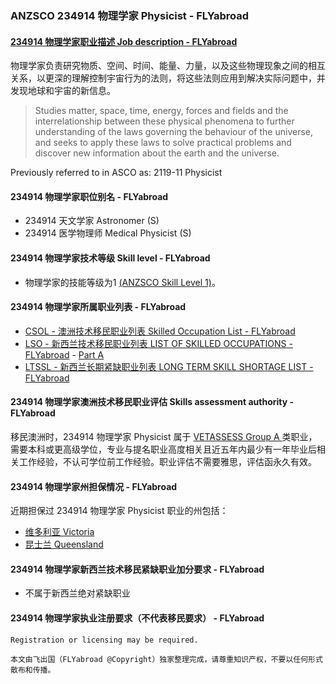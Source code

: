 ### ANZSCO 234914 物理学家 Physicist - FLYabroad ###

####  [234914 物理学家职业描述 Job description - FLYabroad](http://www.flyabroadvisa.com/anzsco/2349.html#234914)

 物理学家负责研究物质、空间、时间、能量、力量，以及这些物理现象之间的相互关系，以更深的理解控制宇宙行为的法则，将这些法则应用到解决实际问题中，并发现地球和宇宙的新信息。

> Studies matter, space, time, energy, forces and fields and the interrelationship between these physical phenomena to further understanding of the laws governing the behaviour of the universe, and seeks to apply these laws to solve practical problems and discover new information about the earth and the universe.

Previously referred to in ASCO as:
2119-11 Physicist

#### 234914 物理学家职位别名 - FLYabroad
 
- 234914 天文学家 Astronomer (S)
- 234914 医学物理师 Medical Physicist (S)

#### 234914 物理学家技术等级 Skill level - FLYabroad

- 物理学家的技能等级为1 [(ANZSCO Skill Level 1)](http://www.flyabroadvisa.com/anzsco/)。

#### 234914 物理学家所属职业列表 - FLYabroad

- [CSOL - 澳洲技术移民职业列表 Skilled Occupation List - FLYabroad](http://www.flyabroadvisa.com/sol/)
- [LSO - 新西兰技术移民职业列表 LIST OF SKILLED OCCUPATIONS - FLYabroad](http://nz.flyabroadvisa.com/lso/) - [Part A](parta)
- [LTSSL - 新西兰长期紧缺职业列表 LONG TERM SKILL SHORTAGE LIST - FLYabroad](http://nz.flyabroadvisa.com/work-residence/ltssl.html)

#### 234914 物理学家澳洲技术移民职业评估 Skills assessment authority - FLYabroad

移民澳洲时，234914 物理学家 Physicist 属于 [VETASSESS Group A ](http://www.flyabroadvisa.com/ass/vetassess.html)类职业，需要本科或更高级学位，专业与提名职业高度相关且近五年内最少有一年毕业后相关工作经验，不认可学位前工作经验。职业评估不需要雅思，评估函永久有效。

#### 234914 物理学家州担保情况 - FLYabroad

近期担保过 234914 物理学家 Physicist 职业的州包括：

- [维多利亚 Victoria](http://www.flyabroadvisa.com/zdb/vic.html)
- [昆士兰 Queensland](http://www.flyabroadvisa.com/zdb/qld.html)

#### 234914 物理学家新西兰技术移民紧缺职业加分要求 - FLYabroad

- 不属于新西兰绝对紧缺职业 

#### 234914 物理学家执业注册要求（不代表移民要求） - FLYabroad

    Registration or licensing may be required.

`本文由飞出国（FLYabroad @Copyright）独家整理完成，请尊重知识产权，不要以任何形式散布和传播。`